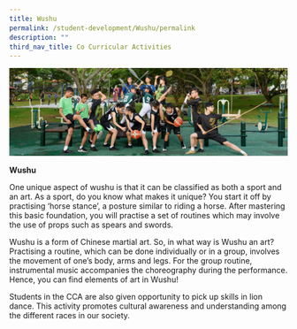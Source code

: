```yaml
---
title: Wushu
permalink: /student-development/Wushu/permalink
description: ""
third_nav_title: Co Curricular Activities
---
```

![](/images/Physical-Sports-banner.jpg)

**Wushu**

One unique aspect of wushu is that it can be classified as both a sport and an art. As a sport, do you know what makes it unique? You start it off by practising ‘horse stance’, a posture similar to riding a horse. After mastering this basic foundation, you will practise a set of routines which may involve the use of props such as spears and swords.

Wushu is a form of Chinese martial art. So, in what way is Wushu an art? Practising a routine, which can be done individually or in a group, involves the movement of one’s body, arms and legs. For the group routine, instrumental music accompanies the choreography during the performance. Hence, you can find elements of art in Wushu!

Students in the CCA are also given opportunity to pick up skills in lion dance. This activity promotes cultural awareness and understanding among the different races in our society.